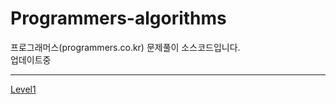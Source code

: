 # Programmers-algorithms
프로그래머스(programmers.co.kr) 문제풀이 소스코드입니다.    
업데이트중
- - -
[Level1][level1link]

[level1link]: https://github.com/ssub-e/Programmers-algorithms/tree/master/level%201 "Level1"
